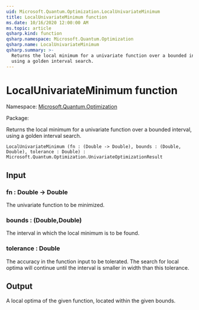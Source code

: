 ```yaml
---
uid: Microsoft.Quantum.Optimization.LocalUnivariateMinimum
title: LocalUnivariateMinimum function
ms.date: 10/16/2020 12:00:00 AM
ms.topic: article
qsharp.kind: function
qsharp.namespace: Microsoft.Quantum.Optimization
qsharp.name: LocalUnivariateMinimum
qsharp.summary: >-
  Returns the local minimum for a univariate function over a bounded interval,
  using a golden interval search.
---
```


# LocalUnivariateMinimum function

Namespace: [Microsoft.Quantum.Optimization](xref:Microsoft.Quantum.Optimization)

Package: [](https://nuget.org/packages/)


Returns the local minimum for a univariate function over a bounded interval,using a golden interval search.

```Q#
LocalUnivariateMinimum (fn : (Double -> Double), bounds : (Double, Double), tolerance : Double) : Microsoft.Quantum.Optimization.UnivariateOptimizationResult
```


## Input

### fn : Double -> Double

The univariate function to be minimized.


### bounds : (Double,Double)

The interval in which the local minimum is to be found.


### tolerance : Double

The accuracy in the function input to be tolerated.The search for local optima will continue until the interval issmaller in width than this tolerance.



## Output

A local optima of the given function, located within the given bounds.